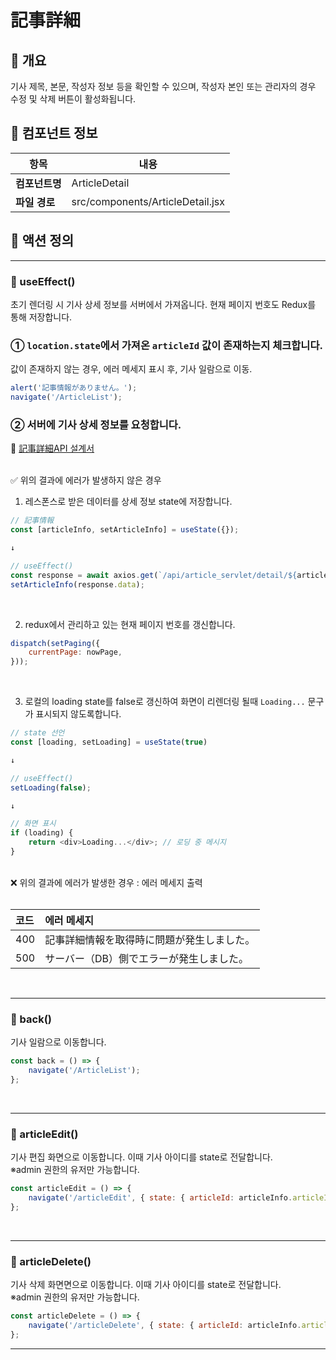 # 記事詳細

## 📌 개요

기사 제목, 본문, 작성자 정보 등을 확인할 수 있으며, 작성자 본인 또는 관리자의 경우 수정 및 삭제 버튼이 활성화됩니다.


## 🧩 컴포넌트 정보

| 항목              | 내용                                      |
|-------------------|-------------------------------------------|
| **컴포넌트명**     | ArticleDetail                           |
| **파일 경로**      | src/components/ArticleDetail.jsx         |


## 🔄 액션 정의

---

### 🔹 useEffect()

초기 렌더링 시 기사 상세 정보를 서버에서 가져옵니다.
현재 페이지 번호도 Redux를 통해 저장합니다.


###  ① `location.state`에서 가져온 `articleId` 값이 존재하는지 체크합니다.
값이 존재하지 않는 경우, 에러 메세지 표시 후, 기사 일람으로 이동.

```js
alert('記事情報がありません。');
navigate('/ArticleList');
```

###  ②  서버에 기사 상세 정보를 요청합니다.

📄 [記事詳細API 설계서](../api/articel_detail_api.md)

<BR>
✅ 위의 결과에 에러가 발생하지 않은 경우

1) 레스폰스로 받은 데이터를 상세 정보 state에 저장합니다.
```js
// 記事情報
const [articleInfo, setArticleInfo] = useState({});

↓

// useEffect()
const response = await axios.get(`/api/article_servlet/detail/${articleId}`);
setArticleInfo(response.data);

```
<br>

2) redux에서 관리하고 있는 현재 페이지 번호를 갱신합니다.

```js
dispatch(setPaging({
    currentPage: nowPage,
}));
```
<br>

3) 로컬의 loading state를 false로 갱신하여 화면이 리렌더링 될때 `Loading...` 문구가 표시되지 않도록합니다.

```js
// state 선언
const [loading, setLoading] = useState(true)

↓

// useEffect()
setLoading(false);

↓

// 화면 표시
if (loading) {
    return <div>Loading...</div>; // 로딩 중 메시지
}
```

<br>
❌ 위의 결과에 에러가 발생한 경우 : 에러 메세지 출력 <br>
<br>

| 코드  | 에러 메세지                             |
|:-----|:--------------------------------------|
| 400  | 記事詳細情報を取得時に問題が発生しました。|
| 500  | サーバー（DB）側でエラーが発生しました。  |

<br>

---

### 🔹 back()

기사 일람으로 이동합니다.

```js
const back = () => {
    navigate('/ArticleList');
};
```

<br>

---

### 🔹 articleEdit()

기사 편집 화면으로 이동합니다. 이때 기사 아이디를 state로 전달합니다.<br>
※admin 권한의 유저만 가능합니다.

```js
const articleEdit = () => {
    navigate('/articleEdit', { state: { articleId: articleInfo.articleId } });
};
```

<br>

---

### 🔹 articleDelete()

기사 삭제 화면면으로 이동합니다. 이때 기사 아이디를 state로 전달합니다.<br>
※admin 권한의 유저만 가능합니다.

```js
const articleDelete = () => {
    navigate('/articleDelete', { state: { articleId: articleInfo.articleId } });
};
```

---
